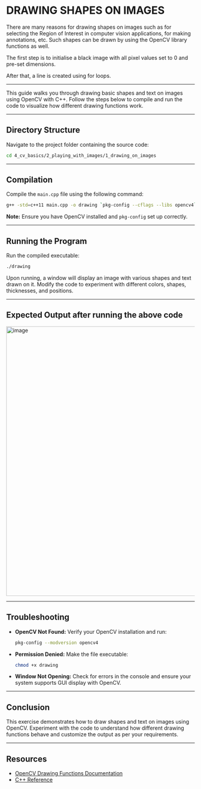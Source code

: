 # DRAWING SHAPES ON IMAGES

There are many reasons for drawing shapes on images such as for selecting the Region of Interest in computer vision applications, for making annotations, etc. Such shapes can be drawn by using the OpenCV library functions as well.

The first step is to initialise a black image with all pixel values set to 0 and pre-set dimensions.

After that, a line is created using for loops.

---

This guide walks you through drawing basic shapes and text on images using OpenCV with C++. Follow the steps below to compile and run the code to visualize how different drawing functions work.

---

## Directory Structure
Navigate to the project folder containing the source code:

```bash
cd 4_cv_basics/2_playing_with_images/1_drawing_on_images
```

---

## Compilation
Compile the `main.cpp` file using the following command:

```bash
g++ -std=c++11 main.cpp -o drawing `pkg-config --cflags --libs opencv4`
```

**Note:** Ensure you have OpenCV installed and `pkg-config` set up correctly.

---

## Running the Program
Run the compiled executable:

```bash
./drawing
```

Upon running, a window will display an image with various shapes and text drawn on it. Modify the code to experiment with different colors, shapes, thicknesses, and positions.

---

## Expected Output after running the above code 

<img width="720" alt="image" src="https://github.com/user-attachments/assets/861a2927-712f-4585-aa23-b96fe9119b71" />


---

## Troubleshooting
- **OpenCV Not Found:** Verify your OpenCV installation and run:
  ```bash
  pkg-config --modversion opencv4
  ```
- **Permission Denied:** Make the file executable:
  ```bash
  chmod +x drawing
  ```
- **Window Not Opening:** Check for errors in the console and ensure your system supports GUI display with OpenCV.

---

## Conclusion
This exercise demonstrates how to draw shapes and text on images using OpenCV. Experiment with the code to understand how different drawing functions behave and customize the output as per your requirements.

---

## Resources
- [OpenCV Drawing Functions Documentation](https://docs.opencv.org/)
- [C++ Reference](https://en.cppreference.com/)

